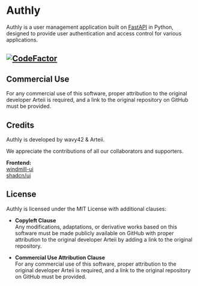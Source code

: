 # Authly

Authly is a user management application built on [FastAPI](https://fastapi.tiangolo.com/) in Python, designed to provide user authentication and access control for various applications.

## [![CodeFactor](https://www.codefactor.io/repository/github/wavy42/authly/badge)](https://www.codefactor.io/repository/github/wavy42/authly)

## Commercial Use

For any commercial use of this software, proper attribution to the original developer Arteii is required, and a link to the original repository on GitHub must be provided.

<!-- ## Table of Contents

- [Installation](#installation)
- [Usage](#usage)
- [Features](#features)
- [Contributing](#contributing)
- [Testing](#testing)
- [Credits](#credits)
- [License](#license)

## Installation

To set up Authly, please follow the instructions in the [Installation Guide](https://github.com/wavy42/authly/wiki/Installation-Guide) in our GitHub wiki.

For more detailed instructions and options, please refer to the same guide.

## Usage

Get started with Authly by following our setup guide, which can be found in the [Usage section of our GitHub wiki](https://github.com/wavy42/authly/wiki/Usage-Guide).
The wiki provides comprehensive information on all available options and configurations.

## Features

Authly offers a range of features, including but not limited to:

- User authentication and authorization
- Access control for different applications
- User subscription management

We are continuously developing and adding new features to enhance your user management experience. Stay tuned for more updates! -->

<!-- ## Contributing

We welcome contributions from the open-source community to make Authly even better. If you'd like to contribute, please check the [Contribution Guidelines](https://github.com/wavy42/authly/wiki/Contribution-Guidelines) in our GitHub wiki for details on how to get started. -->

<!-- ## Testing

We highly recommend writing tests for your application to ensure its reliability and functionality. You can find examples and instructions on how to run tests in the [Testing section of our GitHub wiki](https://github.com/wavy42/authly/wiki/Testing-Guide). -->

## Credits

Authly is developed by wavy42 & Arteii.

We appreciate the contributions of all our collaborators and supporters.

**Frontend:** </br>
[windmill-ui](https://windmillui.com/) </br>
[shadcn/ui](https://ui.shadcn.com/) </br>

## License

Authly is licensed under the MIT License with additional clauses:

- **Copyleft Clause** </br>
  Any modifications, adaptations, or derivative works based on this software must be made publicly available on GitHub with proper attribution to the original developer Arteii by adding a link to the original repository.

- **Commercial Use Attribution Clause** </br>
  For any commercial use of this software, proper attribution to the original developer Arteii is required, and a link to the original repository on GitHub must be provided.
